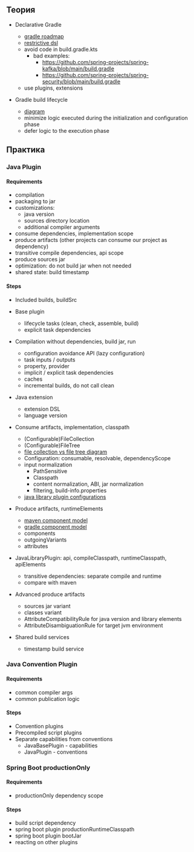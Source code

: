 ## Теория

- Declarative Gradle
  - [gradle roadmap](https://github.com/orgs/gradle/projects/31/views/1)
  - [restrictive dsl](https://blog.gradle.org/declarative-gradle)
  - avoid code in build.gradle.kts
    - bad examples:
      - https://github.com/spring-projects/spring-kafka/blob/main/build.gradle
      - https://github.com/spring-projects/spring-security/blob/main/build.gradle
  - use plugins, extensions

- Gradle build lifecycle
  - [diagram](images/build-lifecycle.png)
  - minimize logic executed during the initialization and configuration phase
  - defer logic to the execution phase

## Практика

### Java Plugin

#### Requirements
- compilation
- packaging to jar
- customizations:
  - java version
  - sources directory location
  - additional compiler arguments
- consume dependencies, implementation scope
- produce artifacts (other projects can consume our project as dependency)
- transitive compile dependencies, api scope
- produce sources jar
- optimization: do not build jar when not needed
- shared state: build timestamp

#### Steps
- Included builds, buildSrc

- Base plugin
  - lifecycle tasks (clean, check, assemble, build)
  - explicit task dependencies

- Compilation without dependencies, build jar, run
  - configuration avoidance API (lazy configuration)
  - task inputs / outputs
  - property, provider
  - implicit / explicit task dependencies
  - caches
  - incremental builds, do not call clean

- Java extension
  - extension DSL
  - language version

- Consume artifacts, implementation, classpath
  - (Configurable)FileCollection
  - (Configurable)FileTree
  - [file collection vs file tree diagram](images/file-collection-vs-file-tree.png)
  - Configuration: consumable, resolvable, dependencyScope
  - input normalization
    - PathSensitive
    - Classpath
    - content normalization, ABI, jar normalization
    - filtering, build-info.properties
  - [java library plugin configurations](images/java-library-plugin-configurations.png)

- Produce artifacts, runtimeElements
  - [maven component model](images/component-model-maven.png)
  - [gradle component model](images/component-model-gradle.png)
  - components
  - outgoingVariants
  - attributes

- JavaLibraryPlugin: api, compileClasspath, runtimeClasspath, apiElements
  - transitive dependencies: separate compile and runtime
  - compare with maven

- Advanced produce artifacts
  - sources jar variant
  - classes variant
  - AttributeCompatibilityRule for java version and library elements
  - AttributeDisambiguationRule for target jvm environment

- Shared build services
  - timestamp build service

### Java Convention Plugin

#### Requirements
- common compiler args
- common publication logic

#### Steps

- Convention plugins
- Precompiled script plugins
- Separate capabilities from conventions
  - JavaBasePlugin - capabilities
  - JavaPlugin - conventions

### Spring Boot productionOnly

#### Requirements

- productionOnly dependency scope

#### Steps

- build script dependency
- spring boot plugin productionRuntimeClasspath
- spring boot plugin bootJar
- reacting on other plugins
